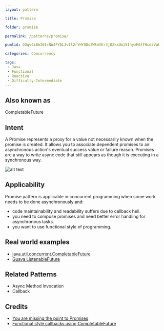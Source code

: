 ```yaml
---
layout: pattern

title: Promise

folder: promise

permalink: /patterns/promise/

pumlid: DOqv4i8m301xNW4FYDLJvIl2rYHYBDcZWtmVKr3jDZkxUw15IhyzM6lFHcdzVaPCVm8ONkNWEFELJbQ71ccKEWIuvuKhXJT-S6laVEWsCO9C7GHz2KmRmav0KVzUqgJCtsydROjV

categories: Concurrency

tags:
 - Java
 - Functional
 - Reactive
 - Difficulty-Intermediate
---
```


## Also known as
CompletableFuture

## Intent
A Promise represents a proxy for a value not necessarily known when the promise is created. It
allows you to associate dependent promises to an asynchronous action's eventual success value or 
failure reason. Promises are a way to write async code that still appears as though it is executing 
in a synchronous way.

![alt text](./etc/promise.png "Promise")

## Applicability
Promise pattern is applicable in concurrent programming when some work needs to be done asynchronously
and:

* code maintainability and readability suffers due to callback hell.
* you need to compose promises and need better error handling for asynchronous tasks.
* you want to use functional style of programming.


## Real world examples

* [java.util.concurrent.CompletableFuture](https://docs.oracle.com/javase/8/docs/api/java/util/concurrent/CompletableFuture.html)
* [Guava ListenableFuture](https://github.com/google/guava/wiki/ListenableFutureExplained)

## Related Patterns
 * Async Method Invocation
 * Callback

## Credits

* [You are missing the point to Promises](https://gist.github.com/domenic/3889970)
* [Functional style callbacks using CompletableFuture](https://www.infoq.com/articles/Functional-Style-Callbacks-Using-CompletableFuture)
